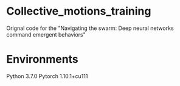 # Collective_motions_training
Orignal code for the "Navigating the swarm: Deep neural networks command emergent behaviors"

# Environments
Python 3.7.0
Pytorch 1.10.1+cu111
